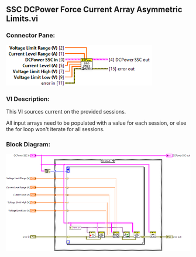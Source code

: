 ## **SSC DCPower Force Current Array Asymmetric Limits.vi**
### Connector Pane:
![alt text](/docs/images/Instrument%20Control/DCPower/SSC%20DCPower/Source/Constant%20Current/SSC%20DCPower%20Force%20Current%20Array%20Asymmetric%20Limits.vic.png "SSC DCPower Force Current Array Asymmetric Limits.vi connector pane")

### VI Description:
This VI sources current on the provided sessions.

All input arrays need to be populated with a value for each session, or else the for loop won't iterate for all sessions.

### Block Diagram:
![alt text](/docs/images/Instrument%20Control/DCPower/SSC%20DCPower/Source/Constant%20Current/SSC%20DCPower%20Force%20Current%20Array%20Asymmetric%20Limits.vid.png "SSC DCPower Force Current Array Asymmetric Limits.vi block diagram")

